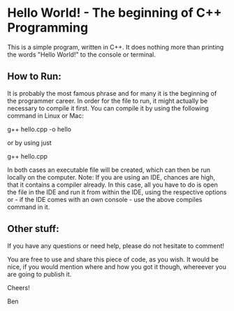 # Hello World! - The beginning of C++ Programming

This is a simple program, written in C++. It does nothing more than printing the words "Hello World!" to the console or terminal. 

## How to Run: 

It is probably the most famous phrase and for many it is the beginning of the programmer career. In order for the file to run, it 
might actually be necessary to compile it first. You can compile it by using the following command in Linux or Mac: 
  
  g++ hello.cpp -o hello 

or by using just 

  g++ hello.cpp
  
  In both cases an executable file will be created, which can then be run locally on the computer. 
  Note: If you are using an IDE, chances are high, that it contains a compiler already. In this case, all you have to do is open 
  the file in the IDE and run it from within the IDE, using the respective options or - if the IDE comes with an own console - use 
  the above compiles command in it. 
  
## Other stuff: 
  
  If you have any questions or need help, please do not hesitate to comment! 
  
  You are free to use and share this piece of code, as you wish. It would be nice, if you would mention where and how you got it 
  though, whereever you are going to publish it. 
  
  Cheers! 
  
  Ben 
